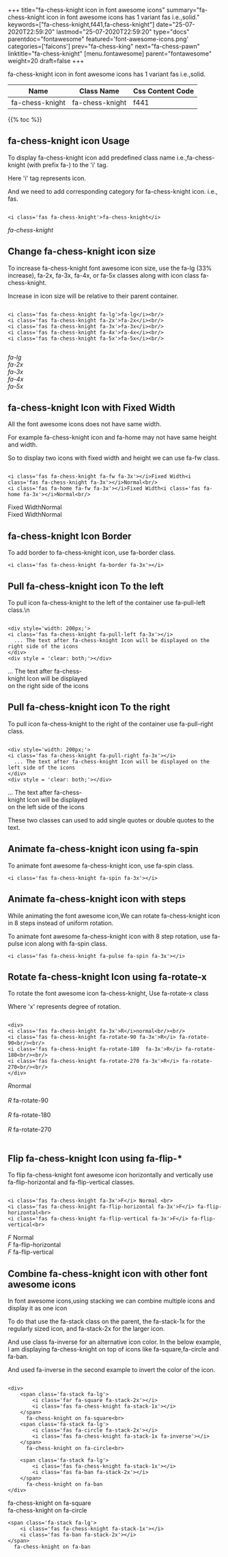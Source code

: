 +++
title="fa-chess-knight icon in font awesome icons"
summary="fa-chess-knight icon in font awesome icons has 1 variant fas i.e.,solid."
keywords=["fa-chess-knight,f441,fa-chess-knight"]
date="25-07-2020T22:59:20"
lastmod="25-07-2020T22:59:20"
type="docs"
parentdoc="fontawesome"
featured='font-awesome-icons.png'
categories=['faicons']
prev="fa-chess-king"
next="fa-chess-pawn"
linktitle="fa-chess-knight"
[menu.fontawesome]
parent="fontawesome"
weight=20
draft=false
+++


fa-chess-knight icon in font awesome icons has 1 variant fas i.e.,solid.

<div class='table-responsive'><table class='table'><thead><tr><th>Name</th><th>Class Name</th><th>Css Content Code</th></tr></thead><tbody><tr><td>fa-chess-knight</td><td>fa-chess-knight</td><td>f441</td></tr></tbody></table></div>


{{% toc %}}


## fa-chess-knight icon Usage

To display fa-chess-knight icon add predefined class name i.e.,fa-chess-knight (with prefix fa-) to the 'i' tag.

Here 'i' tag represents icon.

And we need to add corresponding category for fa-chess-knight icon. i.e., fas.


```

<i class='fas fa-chess-knight'>fa-chess-knight</i>
```

<i class='fas fa-chess-knight'>fa-chess-knight</i>




## Change fa-chess-knight icon size
To increase fa-chess-knight font awesome icon size, use the fa-lg (33% increase), fa-2x, fa-3x, fa-4x, or fa-5x classes along with icon class fa-chess-knight.

Increase in icon size will be relative to their parent container. 

```

<i class='fas fa-chess-knight fa-lg'>fa-lg</i><br/>
<i class='fas fa-chess-knight fa-2x'>fa-2x</i><br/>
<i class='fas fa-chess-knight fa-3x'>fa-3x</i><br/>
<i class='fas fa-chess-knight fa-4x'>fa-4x</i><br/>
<i class='fas fa-chess-knight fa-5x'>fa-5x</i><br/>
            
```

<i class='fas fa-chess-knight fa-lg'>fa-lg</i><br/>
<i class='fas fa-chess-knight fa-2x'>fa-2x</i><br/>
<i class='fas fa-chess-knight fa-3x'>fa-3x</i><br/>
<i class='fas fa-chess-knight fa-4x'>fa-4x</i><br/>
<i class='fas fa-chess-knight fa-5x'>fa-5x</i><br/>
            



## fa-chess-knight Icon with Fixed Width 

All the font awesome icons does not have same width.

For example fa-chess-knight icon and fa-home may not have same height and width.

So to display two icons with fixed width and height we can use fa-fw class.


```

<i class='fas fa-chess-knight fa-fw fa-3x'></i>Fixed Width<i class='fas fa-chess-knight fa-3x'></i>Normal<br/>
<i class='fas fa-home fa-fw fa-3x'></i>Fixed Width<i class='fas fa-home fa-3x'></i>Normal<br/>
```

<i class='fas fa-chess-knight fa-fw fa-3x'></i>Fixed Width<i class='fas fa-chess-knight fa-3x'></i>Normal<br/>
<i class='fas fa-home fa-fw fa-3x'></i>Fixed Width<i class='fas fa-home fa-3x'></i>Normal<br/>



## fa-chess-knight Icon Border 

To add border to fa-chess-knight icon, use fa-border class.


```
<i class='fas fa-chess-knight fa-border fa-3x'></i>

```
<i class='fas fa-chess-knight fa-border fa-3x'></i>





## Pull fa-chess-knight icon To the left

To pull icon fa-chess-knight to the left of the container use fa-pull-left class.\n

```

<div style='width: 200px;'>
<i class='fas fa-chess-knight fa-pull-left fa-3x'></i>
  ... The text after fa-chess-knight Icon will be displayed on the right side of the icons
</div>
<div style = 'clear: both;'></div>
```

<div style='width: 200px;'>
<i class='fas fa-chess-knight fa-pull-left fa-3x'></i>
  ... The text after fa-chess-knight Icon will be displayed on the right side of the icons
</div>
<div style = 'clear: both;'></div>




## Pull fa-chess-knight icon To the right
To pull icon fa-chess-knight to the right of the container use fa-pull-right class.

```

<div style='width: 200px;'>
<i class='fas fa-chess-knight fa-pull-right fa-3x'></i>
  ... The text after fa-chess-knight Icon will be displayed on the left side of the icons
</div>
<div style = 'clear: both;'></div>
```

<div style='width: 200px;'>
<i class='fas fa-chess-knight fa-pull-right fa-3x'></i>
  ... The text after fa-chess-knight Icon will be displayed on the left side of the icons
</div>
<div style = 'clear: both;'></div>

These two classes can used to add single quotes or double quotes to the text.


## Animate fa-chess-knight icon using fa-spin
To animate font awesome fa-chess-knight icon, use fa-spin class.

```
<i class='fas fa-chess-knight fa-spin fa-3x'></i>
```
<i class='fas fa-chess-knight fa-spin fa-3x'></i>




## Animate fa-chess-knight icon with steps
While animating the font awesome icon,We can rotate fa-chess-knight icon in 8 steps instead of uniform rotation.

To animate font awesome fa-chess-knight icon with 8 step rotation, use fa-pulse icon along with fa-spin class.


```
<i class='fas fa-chess-knight fa-pulse fa-spin fa-3x'></i>

```
<i class='fas fa-chess-knight fa-pulse fa-spin fa-3x'></i>





## Rotate fa-chess-knight Icon using fa-rotate-x
To rotate the font awesome icon fa-chess-knight, Use fa-rotate-x class

Where 'x' represents degree of rotation.


```

<div>
<i class='fas fa-chess-knight fa-3x'>R</i>normal<br/><br/>
<i class='fas fa-chess-knight fa-rotate-90 fa-3x'>R</i> fa-rotate-90<br/><br/> 
<i class='fas fa-chess-knight fa-rotate-180  fa-3x'>R</i> fa-rotate-180<br/><br/> 
<i class='fas fa-chess-knight fa-rotate-270 fa-3x'>R</i> fa-rotate-270<br/><br/>
</div>
```

<div>
<i class='fas fa-chess-knight fa-3x'>R</i>normal<br/><br/>
<i class='fas fa-chess-knight fa-rotate-90 fa-3x'>R</i> fa-rotate-90<br/><br/> 
<i class='fas fa-chess-knight fa-rotate-180  fa-3x'>R</i> fa-rotate-180<br/><br/> 
<i class='fas fa-chess-knight fa-rotate-270 fa-3x'>R</i> fa-rotate-270<br/><br/>
</div>




## Flip fa-chess-knight Icon using fa-flip-*
To flip fa-chess-knight font awesome icon horizontally and vertically use fa-flip-horizontal and fa-flip-vertical classes. 

```

<i class='fas fa-chess-knight fa-3x'>F</i> Normal <br>
<i class='fas fa-chess-knight fa-flip-horizontal fa-3x'>F</i> fa-flip-horizontal<br>
<i class='fas fa-chess-knight fa-flip-vertical fa-3x'>F</i> fa-flip-vertical<br>
```

<i class='fas fa-chess-knight fa-3x'>F</i> Normal <br>
<i class='fas fa-chess-knight fa-flip-horizontal fa-3x'>F</i> fa-flip-horizontal<br>
<i class='fas fa-chess-knight fa-flip-vertical fa-3x'>F</i> fa-flip-vertical<br>




## Combine fa-chess-knight icon with other font awesome icons
In font awesome icons,using stacking we can combine multiple icons and display it as one icon 

To do that use the fa-stack class on the parent, the fa-stack-1x for the regularly sized icon, and fa-stack-2x for the larger icon.

And use class fa-inverse for an alternative icon color. 
In the below example, I am displaying fa-chess-knight on top of icons like fa-square,fa-circle and fa-ban.

And used fa-inverse in the second example to invert the color of the icon.

```

<div>
    <span class='fa-stack fa-lg'>
        <i class='far fa-square fa-stack-2x'></i>
        <i class='fas fa-chess-knight fa-stack-1x'></i>
    </span>
      fa-chess-knight on fa-square<br>
    <span class='fa-stack fa-lg'>
        <i class='fas fa-circle fa-stack-2x'></i>
        <i class='fas fa-chess-knight fa-stack-1x fa-inverse'></i>
    </span>
      fa-chess-knight on fa-circle<br>

    <span class='fa-stack fa-lg'>
        <i class='fas fa-chess-knight fa-stack-1x'></i>
        <i class='fas fa-ban fa-stack-2x'></i>
    </span>
      fa-chess-knight on fa-ban
</div>
```

<div>
    <span class='fa-stack fa-lg'>
        <i class='far fa-square fa-stack-2x'></i>
        <i class='fas fa-chess-knight fa-stack-1x'></i>
    </span>
      fa-chess-knight on fa-square<br>
    <span class='fa-stack fa-lg'>
        <i class='fas fa-circle fa-stack-2x'></i>
        <i class='fas fa-chess-knight fa-stack-1x fa-inverse'></i>
    </span>
      fa-chess-knight on fa-circle<br>

    <span class='fa-stack fa-lg'>
        <i class='fas fa-chess-knight fa-stack-1x'></i>
        <i class='fas fa-ban fa-stack-2x'></i>
    </span>
      fa-chess-knight on fa-ban
</div>






